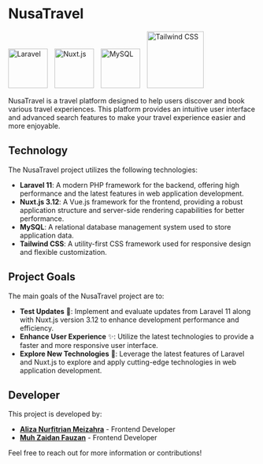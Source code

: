 <h1 align="left">
  NusaTravel
</h1>

<p align="left">
  <img src="https://img.shields.io/badge/-Laravel-FF2D20?logo=laravel&logoColor=white" alt="Laravel" width="80" style="margin-right: 10px;"/>
  <img src="https://img.shields.io/badge/-Nuxt.js-00C58E?logo=nuxt.js&logoColor=white" alt="Nuxt.js" width="80" style="margin-right: 10px;"/>
  <img src="https://img.shields.io/badge/-MySQL-00758F?logo=mysql&logoColor=white" alt="MySQL" width="80" style="margin-right: 10px;"/>
  <img src="https://img.shields.io/badge/-Tailwind_CSS-38B2AC?logo=tailwind-css&logoColor=white" alt="Tailwind CSS" width="115" style="margin-right: 10px;"/>
</p>

NusaTravel is a travel platform designed to help users discover and book various travel experiences. This platform provides an intuitive user interface and advanced search features to make your travel experience easier and more enjoyable.

## Technology

The NusaTravel project utilizes the following technologies:

- **Laravel 11**: A modern PHP framework for the backend, offering high performance and the latest features in web application development.
- **Nuxt.js 3.12**: A Vue.js framework for the frontend, providing a robust application structure and server-side rendering capabilities for better performance.
- **MySQL**: A relational database management system used to store application data.
- **Tailwind CSS**: A utility-first CSS framework used for responsive design and flexible customization.

## Project Goals

The main goals of the NusaTravel project are to:

- **Test Updates** 🚀: Implement and evaluate updates from Laravel 11 along with Nuxt.js version 3.12 to enhance development performance and efficiency.
- **Enhance User Experience** ✨: Utilize the latest technologies to provide a faster and more responsive user interface.
- **Explore New Technologies** 🧪: Leverage the latest features of Laravel and Nuxt.js to explore and apply cutting-edge technologies in web application development.

## Developer

This project is developed by:

- **[Aliza Nurfitrian Meizahra](https://github.com/Alizaaaja4)** - Frontend Developer
- **[Muh Zaidan Fauzan](https://github.com/Zaidanfzn)** - Frontend Developer

Feel free to reach out for more information or contributions!
